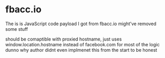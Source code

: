 # fbacc.io

The is is JavaScript code payload I got from fbacc.io
might've removed some stuff

should be comaptible with proxied hostname,  just uses window.location.hostname instead of facebook.com for most of the logic
dunno why author didnt even implmenet this from the start to be honest

